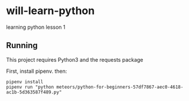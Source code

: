 # will-learn-python
learning python lesson 1

## Running

This project requires Python3 and the requests package

First, install pipenv. then:

```
pipenv install
pipenv run "python meteors/python-for-beginners-57df7867-aec0-4618-ac1b-5d363587f489.py"
```
